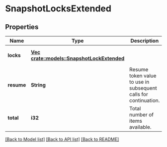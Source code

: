# SnapshotLocksExtended

## Properties
Name | Type | Description | Notes
------------ | ------------- | ------------- | -------------
**locks** | [**Vec <crate::models::SnapshotLockExtended>**](SnapshotLockExtended.md) |  | [optional] [default to null]
**resume** | **String** | Resume token value to use in subsequent calls for continuation. | [optional] [default to null]
**total** | **i32** | Total number of items available. | [optional] [default to null]

[[Back to Model list]](../README.md#documentation-for-models) [[Back to API list]](../README.md#documentation-for-api-endpoints) [[Back to README]](../README.md)


